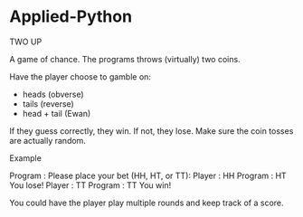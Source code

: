 # Applied-Python
TWO UP

A game of chance. The programs throws (virtually) two coins. 

Have the player choose to gamble on:
- heads (obverse)
- tails (reverse)
- head + tail (Ewan)

If they guess correctly, they win. If not, they lose.
Make sure the coin tosses are actually random. 

Example

Program : Please place your bet (HH, HT, or TT):
Player  : HH
Program : HT You lose!
Player  : TT
Program : TT You win!

You could have the player play multiple rounds and keep track of a score.
